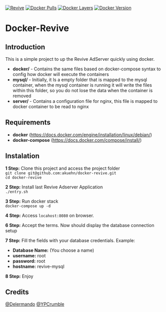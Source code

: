 [![Revive](https://img.shields.io/badge/Revive%20AdServer-4.1.3-brightgreen.svg)]()
[![Docker Pulls](https://img.shields.io/docker/pulls/delermando/docker-revive.svg?maxAge=2592000)]() [![Docker Layers](https://images.microbadger.com/badges/image/delermando/docker-revive.svg)](http://microbadger.com/images/delermando/locust-load-test:1.0 "Get your own image badge on microbadger.com") [![Docker Version](https://images.microbadger.com/badges/version/delermando/docker-revive.svg)](http://microbadger.com/images/delermando/locust-load-test:1.0 "Get your own version badge on microbadger.com") 

# Docker-Revive  
## Introduction
This is a simple project to up  the Revive AdServer quickly using docker. 

- **docker/** - Contains the same files based on docker-compose syntax to config how docker will execute the containers
- **mysql/** - Initially, it Is a empty folder that is mapped to the mysql container, when the mysql container is running it will write the files within this folder, so you do not lose the data when the container is removed
- **server/** - Contains a configuration file for nginx, this file is mapped to docker container to be read to nginx

## Requirements  
- **docker** (https://docs.docker.com/engine/installation/linux/debian/)  
- **docker-compose** (https://docs.docker.com/compose/install/)  

## Instalation
**1 Step:** Clone this project and access the project folder  
`git clone git@github.com:akuehn/docker-revive.git`  
`cd docker-revive` 	

**2 Step:** Install last Revive Adserver Application   
`./entry.sh` 

**3 Step:** Run docker stack  
`docker-compose up -d`

**4 Step:** Access `locahost:8080` on browser. 

**6 Step:** Accept the terms. Now should display the database connection setup

**7 Step:** Fill the fields with your database credentials. Example:  
- **Database Name:** (You choose a name)  
- **username:** root  
- **password:** root  
- **hostname:** revive-mysql

**8 Step:** Enjoy

## Credits

[@Delermando](https://github.com/Delermando/docker-revive)
[@YPCrumble](https://github.com/YPCrumble/docker-revive)